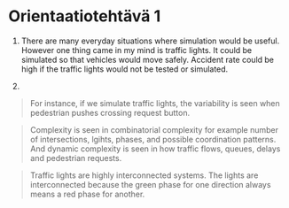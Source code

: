 # Orientaatiotehtävä 1
1. There are many everyday situations where simulation would be useful. However one thing came in my mind is traffic lights. It could be simulated so that vehicles would move safely. Accident rate could be high if the traffic lights would not be tested or simulated.

2. 
> For instance, if we simulate traffic lights, the variability is seen when pedestrian pushes crossing request button. 

> Complexity is seen in combinatorial complexity for example number of intersections, lgihts, phases, and possible coordination patterns. And dynamic complexity is seen in how traffic flows, queues, delays and pedestrian requests.

> Traffic lights are highly interconnected systems. The lights are interconnected because the green phase for one direction always means a red phase for another.

